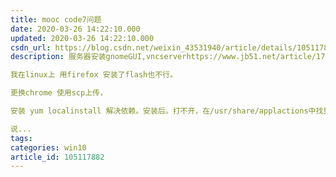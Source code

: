 ```yaml
---
title: mooc code7问题
date: 2020-03-26 14:22:10.000
updated: 2020-03-26 14:22:10.000
csdn_url: https://blog.csdn.net/weixin_43531940/article/details/105117882
description: 服务器安装gnomeGUI,vncserverhttps://www.jb51.net/article/172131.htm

我在linux上 用firefox 安装了flash也不行。

更换chrome 使用scp上传，

安装 yum localinstall 解决依赖。安装后。打不开，在/usr/share/applactions中找到chrome 属性的命令行加上no-sand；

说...
tags: 
categories: win10
article_id: 105117882
---
```

﻿
